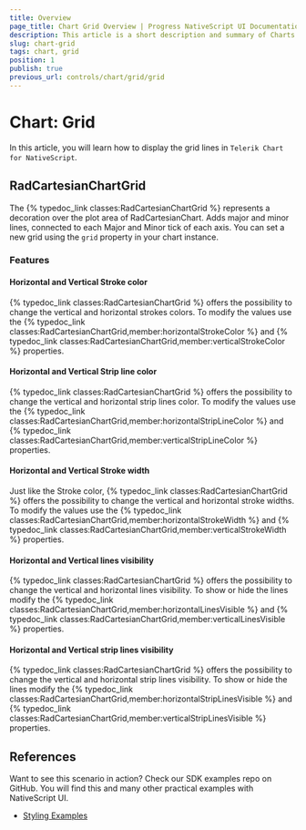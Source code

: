 ```yaml
---
title: Overview
page_title: Chart Grid Overview | Progress NativeScript UI Documentation
description: This article is a short description and summary of Charts Grid's features.
slug: chart-grid
tags: chart, grid
position: 1
publish: true
previous_url: controls/chart/grid/grid
---
```


# Chart: Grid

In this article, you will learn how to display the grid lines in `Telerik Chart for NativeScript`.

## RadCartesianChartGrid

The {% typedoc_link classes:RadCartesianChartGrid %} represents a decoration over the plot area of RadCartesianChart. Adds major and minor lines, connected to each Major and Minor tick of each axis. You can set a new grid using the `grid` property in your chart instance.

<snippet id='grid'/>

### Features

#### Horizontal and Vertical Stroke color

{% typedoc_link classes:RadCartesianChartGrid %} offers the possibility to change the vertical and horizontal strokes colors. To modify the values use the {% typedoc_link classes:RadCartesianChartGrid,member:horizontalStrokeColor %} and {% typedoc_link classes:RadCartesianChartGrid,member:verticalStrokeColor %} properties.

#### Horizontal and Vertical Strip line color

{% typedoc_link classes:RadCartesianChartGrid %} offers the possibility to change the vertical and horizontal strip lines color. To modify the values use the {% typedoc_link classes:RadCartesianChartGrid,member:horizontalStripLineColor %} and {% typedoc_link classes:RadCartesianChartGrid,member:verticalStripLineColor %} properties.

#### Horizontal and Vertical Stroke width  

Just like the Stroke color, {% typedoc_link classes:RadCartesianChartGrid %} offers the possibility to change the vertical and horizontal stroke widths. To modify the values use the {% typedoc_link classes:RadCartesianChartGrid,member:horizontalStrokeWidth %} and {% typedoc_link classes:RadCartesianChartGrid,member:verticalStrokeWidth %} properties.

#### Horizontal and Vertical lines visibility

{% typedoc_link classes:RadCartesianChartGrid %} offers the possibility to change the vertical and horizontal lines visibility. To show or hide the lines modify the {% typedoc_link classes:RadCartesianChartGrid,member:horizontalLinesVisible %} and {% typedoc_link classes:RadCartesianChartGrid,member:verticalLinesVisible %} properties.

#### Horizontal and Vertical strip lines visibility

{% typedoc_link classes:RadCartesianChartGrid %} offers the possibility to change the vertical and horizontal strip lines visibility. To show or hide the lines modify the {% typedoc_link classes:RadCartesianChartGrid,member:horizontalStripLinesVisible %} and {% typedoc_link classes:RadCartesianChartGrid,member:verticalStripLinesVisible %} properties.

## References
Want to see this scenario in action?
Check our SDK examples repo on GitHub. You will find this and many other practical examples with NativeScript UI.

* [Styling Examples](https://github.com/telerik/nativescript-ui-samples/tree/master/chart/app/examples/styling)
